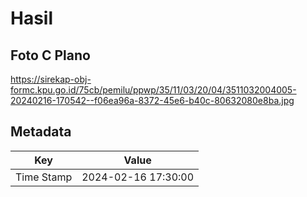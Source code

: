 # Hasil

## Foto C Plano

https://sirekap-obj-formc.kpu.go.id/75cb/pemilu/ppwp/35/11/03/20/04/3511032004005-20240216-170542--f06ea96a-8372-45e6-b40c-80632080e8ba.jpg


## Metadata

| Key        | Value               |
| ---------- | ------------------- |
| Time Stamp | 2024-02-16 17:30:00 |



